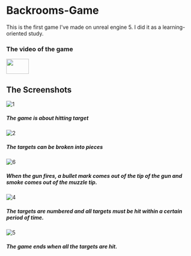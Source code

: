 # Backrooms-Game
 


This is the first game I've made on unreal engine 5. I did it as a learning-oriented study.

### The video of the game

<p> 
  <a href=" https://www.youtube.com/watch?v=Zbi7n7fJC9M&list=PLZYP8uL25nbWPKkWl8O8XPqvdUq9r_n_v&index=2" target="_blank" rel="noreferrer"> <img src="https://upload.wikimedia.org/wikipedia/commons/0/09/YouTube_full-color_icon_%282017%29.svg" width="60" height="40"/>
  </a> </p>
  
## The Screenshots
![1](https://github.com/TahaKoyuturk/Target_Destroyer/assets/59308946/a7a36e35-cda5-4d28-b3df-2962201d2789)

##### The game is about hitting target

![2](https://github.com/TahaKoyuturk/Target_Destroyer/assets/59308946/0c427923-43bd-40f2-bab2-023d88df9405)

##### The targets can be broken into pieces

![6](https://github.com/TahaKoyuturk/Target_Destroyer/assets/59308946/aff67ed4-63ee-4cd6-8c39-ee163016710e)

##### When the gun fires, a bullet mark comes out of the tip of the gun and smoke comes out of the muzzle tip.

![4](https://github.com/TahaKoyuturk/Target_Destroyer/assets/59308946/b2b7622d-fc67-4027-bce7-71ea6f863b83)

##### The targets are numbered and all targets must be hit within a certain period of time.

![5](https://github.com/TahaKoyuturk/Target_Destroyer/assets/59308946/3693a331-5578-49dd-bcd9-4968626fb0d0)

##### The game ends when all the targets are hit.



